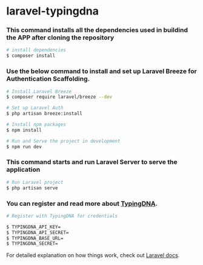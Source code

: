 # laravel-typingdna

### This command installs all the dependencies used in buildind the APP after cloning the repository
```bash
# install dependencies
$ composer install
```

### Use the below command to install and set up Laravel Breeze for Authentication Scaffolding.
```bash
# Install Laravel Breeze
$ composer require laravel/breeze --dev

# Set up Laravel Auth
$ php artisan breeze:install

# Install npm packages
$ npm install

# Run and Serve the project in development 
$ npm run dev
```

### This command starts and run Laravel Server to serve the application
```bash
# Run Laravel project
$ php artisan serve

```

### You can register and read more about [TypingDNA](https://www.typingdna.com/clients/signup).
```bash
# Register with TypingDNA for credentials

$ TYPINGDNA_API_KEY=
$ TYPINGDNA_API_SECRET=
$ TYPINGDNA_BASE_URL=
$ TYPINGDNA_SECRET=

```

For detailed explanation on how things work, check out [Laravel docs](https://laravel.com/).

